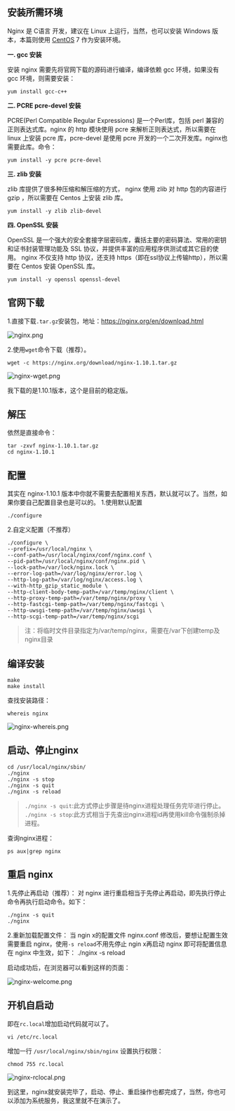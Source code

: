 ## 安装所需环境

Nginx 是 C语言 开发，建议在 Linux 上运行，当然，也可以安装 Windows 版本，本篇则使用 [CentOS](http://www.linuxidc.com/topicnews.aspx?tid=14) 7 作为安装环境。

**一. gcc 安装**

安装 nginx 需要先将官网下载的源码进行编译，编译依赖 gcc 环境，如果没有 gcc 环境，则需要安装：

```
yum install gcc-c++
```

**二. PCRE pcre-devel 安装**

PCRE(Perl Compatible Regular Expressions) 是一个Perl库，包括 perl 兼容的正则表达式库。nginx 的 http 模块使用 pcre 来解析正则表达式，所以需要在 linux 上安装 pcre 库，pcre-devel 是使用 pcre 开发的一个二次开发库。nginx也需要此库。命令：

```
yum install -y pcre pcre-devel
```

**三. zlib 安装**

zlib 库提供了很多种压缩和解压缩的方式， nginx 使用 zlib 对 http 包的内容进行 gzip ，所以需要在 Centos 上安装 zlib 库。

```
yum install -y zlib zlib-devel
```

**四. OpenSSL 安装**

OpenSSL 是一个强大的安全套接字层密码库，囊括主要的密码算法、常用的密钥和证书封装管理功能及 SSL 协议，并提供丰富的应用程序供测试或其它目的使用。 nginx 不仅支持 http 协议，还支持 https（即在ssl协议上传输http），所以需要在 Centos 安装 OpenSSL 库。

```
yum install -y openssl openssl-devel
```

## 官网下载

1.直接下载`.tar.gz`安装包，地址：https://nginx.org/en/download.html

![nginx.png](http://www.linuxidc.com/upload/2016_09/160905180451092.png)

2.使用`wget`命令下载（推荐）。

```
wget -c https://nginx.org/download/nginx-1.10.1.tar.gz
```

![nginx-wget.png](http://www.linuxidc.com/upload/2016_09/160905180451091.png)

我下载的是1.10.1版本，这个是目前的稳定版。

## 解压

依然是直接命令：

```
tar -zxvf nginx-1.10.1.tar.gz
cd nginx-1.10.1
```

## 配置

其实在 nginx-1.10.1 版本中你就不需要去配置相关东西，默认就可以了。当然，如果你要自己配置目录也是可以的。 1.使用默认配置

```
./configure
```

2.自定义配置（不推荐）

```
./configure \
--prefix=/usr/local/nginx \
--conf-path=/usr/local/nginx/conf/nginx.conf \
--pid-path=/usr/local/nginx/conf/nginx.pid \
--lock-path=/var/lock/nginx.lock \
--error-log-path=/var/log/nginx/error.log \
--http-log-path=/var/log/nginx/access.log \
--with-http_gzip_static_module \
--http-client-body-temp-path=/var/temp/nginx/client \
--http-proxy-temp-path=/var/temp/nginx/proxy \
--http-fastcgi-temp-path=/var/temp/nginx/fastcgi \
--http-uwsgi-temp-path=/var/temp/nginx/uwsgi \
--http-scgi-temp-path=/var/temp/nginx/scgi
```

> 注：将临时文件目录指定为/var/temp/nginx，需要在/var下创建temp及nginx目录

## 编译安装

```
make
make install
```

查找安装路径：

```
whereis nginx
```

![nginx-whereis.png](http://www.linuxidc.com/upload/2016_09/160905180451094.png)

## 启动、停止nginx

```
cd /usr/local/nginx/sbin/
./nginx 
./nginx -s stop
./nginx -s quit
./nginx -s reload
```

> `./nginx -s quit`:此方式停止步骤是待nginx进程处理任务完毕进行停止。 `./nginx -s stop`:此方式相当于先查出nginx进程id再使用kill命令强制杀掉进程。

查询nginx进程：

```
ps aux|grep nginx
```

## 重启 nginx

1.先停止再启动（推荐）： 对 nginx 进行重启相当于先停止再启动，即先执行停止命令再执行启动命令。如下：

```
./nginx -s quit
./nginx
```

2.重新加载配置文件： 当 ngin x的配置文件 nginx.conf 修改后，要想让配置生效需要重启 nginx，使用`-s reload`不用先停止 ngin x再启动 nginx 即可将配置信息在 nginx 中生效，如下： ./nginx -s reload

启动成功后，在浏览器可以看到这样的页面：

![nginx-welcome.png](http://www.linuxidc.com/upload/2016_09/160905180451093.png)

## 开机自启动

即在`rc.local`增加启动代码就可以了。

```
vi /etc/rc.local
```

增加一行 `/usr/local/nginx/sbin/nginx` 设置执行权限：

```
chmod 755 rc.local
```

![nginx-rclocal.png](http://www.linuxidc.com/upload/2016_09/160905180451095.png)

到这里，nginx就安装完毕了，启动、停止、重启操作也都完成了，当然，你也可以添加为系统服务，我这里就不在演示了。